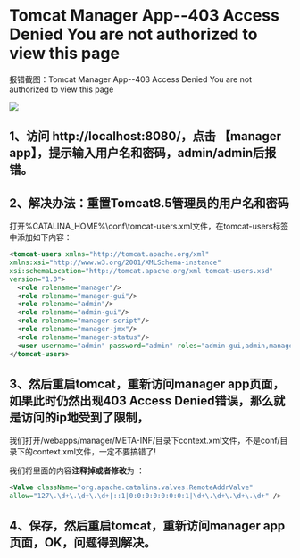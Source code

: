 # Tomcat Manager App--403 Access Denied You are not authorized to view this page

 报错截图：Tomcat Manager App--403 Access Denied You are not authorized to view this page

![](E:\Arvin-Git\DevelopmentKit\Apps\1..jpg)

## 1、访问 http://localhost:8080/，点击 【manager app】，提示输入用户名和密码，admin/admin后报错。 

## 2、解决办法：重置Tomcat8.5管理员的用户名和密码

打开%CATALINA_HOME%\conf\tomcat-users.xml文件，在tomcat-users标签中添加如下内容：

```xml
<tomcat-users xmlns="http://tomcat.apache.org/xml" 
xmlns:xsi="http://www.w3.org/2001/XMLSchema-instance" 
xsi:schemaLocation="http://tomcat.apache.org/xml tomcat-users.xsd" 
version="1.0"> 
  <role rolename="manager"/>  
  <role rolename="manager-gui"/>  
  <role rolename="admin"/>  
  <role rolename="admin-gui"/>  
  <role rolename="manager-script"/>  
  <role rolename="manager-jmx"/>  
  <role rolename="manager-status"/>  
  <user username="admin" password="admin" roles="admin-gui,admin,manager-gui,manager,manager-script,manager-jmx,manager-status"/> 
</tomcat-users>
```

## 3、然后重启tomcat，重新访问manager app页面，如果此时仍然出现403 Access Denied错误，那么就是访问的ip地受到了限制，

我们打开/webapps/manager/META-INF/目录下context.xml文件，不是conf/目录下的context.xml文件，一定不要搞错了!

我们将里面的内容**注释掉或者修改**为 ：

```xml
<Valve className="org.apache.catalina.valves.RemoteAddrValve"
allow="127\.\d+\.\d+\.\d+|::1|0:0:0:0:0:0:0:1|\d+\.\d+\.\d+\.\d+" />
```



## 4、保存，然后重启tomcat，重新访问manager app页面，OK，问题得到解决。